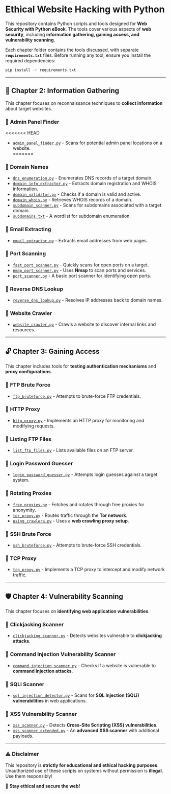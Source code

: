 
# **Ethical Website Hacking with Python**  

This repository contains Python scripts and tools designed for **Web Security with Python eBook**. The tools cover various aspects of **web security**, including **information gathering, gaining access, and vulnerability scanning**.  

Each chapter folder contains the tools discussed, with separate **`requirements.txt`** files. Before running any tool, ensure you install the required dependencies:  

```sh
pip install -r requirements.txt
```  

---

## 📌 **Chapter 2: Information Gathering**  

This chapter focuses on reconnaissance techniques to **collect information** about target websites.  

### 🔹 **Admin Panel Finder**  
<<<<<<< HEAD
- [`admin_panel_finder.py`](Chapter-2/Admin-Panel-Finder/admin_panel_finder.py) - Scans for potential admin panel locations on a website.  
=======

### 🔹 **Domain Names**  
- [`dns_enumeration.py`](Chapter-2/Domain-names/dns_enumeration.py) - Enumerates DNS records of a target domain.  
- [`domain_info_extractor.py`](Chapter-2/Domain-names/domain_info_extractor.py) - Extracts domain registration and WHOIS information.  
- [`domain_validator.py`](Chapter-2/Domain-names/domain_validator.py) - Checks if a domain is valid and active.  
- [`domain_whois.py`](Chapter-2/Domain-names/domain_whois.py) - Retrieves WHOIS records of a domain.  
- [`subdomain_scanner.py`](Chapter-2/Domain-names/subdomain_scanner.py) - Scans for subdomains associated with a target domain.  
- [`subdomains.txt`](Chapter-2/Domain-names/subdomains.txt) - A wordlist for subdomain enumeration.  

### 🔹 **Email Extracting**  
- [`email_extractor.py`](Chapter-2/Email-extracting/email_extractor.py) - Extracts email addresses from web pages.  

### 🔹 **Port Scanning**  
- [`fast_port_scanner.py`](Chapter-2/Port-scanning/fast_port_scanner.py) - Quickly scans for open ports on a target.  
- [`nmap_port_scanner.py`](Chapter-2/Port-scanning/nmap_port_scanner.py) - Uses **Nmap** to scan ports and services.  
- [`port_scanner.py`](Chapter-2/Port-scanning/port_scanner.py) - A basic port scanner for identifying open ports.  

### 🔹 **Reverse DNS Lookup**  
- [`reverse_dns_lookup.py`](Chapter-2/Reverse-DNS-Lookup/reverse_dns_lookup.py) - Resolves IP addresses back to domain names.  

### 🔹 **Website Crawler**  
- [`website_crawler.py`](Chapter-2/Website-Crawler/website_crawler.py) - Crawls a website to discover internal links and resources.  

---

## 🔓 **Chapter 3: Gaining Access**  

This chapter includes tools for **testing authentication mechanisms** and **proxy configurations**.  

### 🔹 **FTP Brute Force**  
- [`ftp_bruteforce.py`](Chapter-3/FTP-Brute-Force/ftp_bruteforce.py) - Attempts to brute-force FTP credentials.  

### 🔹 **HTTP Proxy**  
- [`http_proxy.py`](Chapter-3/HTTP-Proxy/http_proxy.py) - Implements an HTTP proxy for monitoring and modifying requests.  

### 🔹 **Listing FTP Files**  
- [`list_ftp_files.py`](Chapter-3/Listing-FTP-Files/list_ftp_files.py) - Lists available files on an FTP server.  

### 🔹 **Login Password Guesser**  
- [`login_password_guesser.py`](Chapter-3/Login-Password-Guesser/login_password_guesser.py) - Attempts login guesses against a target system.  

### 🔹 **Rotating Proxies**  
- [`free_proxies.py`](Chapter-3/Rotating-Proxies/free_proxies.py) - Fetches and rotates through free proxies for anonymity.  
- [`tor_proxy.py`](Chapter-3/Rotating-Proxies/tor_proxy.py) - Routes traffic through the **Tor network**.  
- [`using_crawlera.py`](Chapter-3/Rotating-Proxies/using_crawlera.py) - Uses a **web crawling proxy setup**.  

### 🔹 **SSH Brute Force**  
- [`ssh_bruteforce.py`](Chapter-3/SSH-Brute-Force/ssh_bruteforce.py) - Attempts to brute-force SSH credentials.  

### 🔹 **TCP Proxy**  
- [`tcp_proxy.py`](Chapter-3/TCP-Proxy/tcp-proxy.py) - Implements a TCP proxy to intercept and modify network traffic.  

---

## 🛡️ **Chapter 4: Vulnerability Scanning**  

This chapter focuses on **identifying web application vulnerabilities**.  

### 🔹 **Clickjacking Scanner**  
- [`clickjacking_scanner.py`](Chapter-4/Clickjacking-Scanner/clickjacking_scanner.py) - Detects websites vulnerable to **clickjacking attacks**.  

### 🔹 **Command Injection Vulnerability Scanner**  
- [`command_injection_scanner.py`](Chapter-4/Command-Injection-Vulnerability-Scanner/command_injection_scanner.py) - Checks if a website is vulnerable to **command injection attacks**.  

### 🔹 **SQLi Scanner**  
- [`sql_injection_detector.py`](Chapter-4/SQLi-Scanner/sql_injection_detector.py) - Scans for **SQL Injection (SQLi) vulnerabilities** in web applications.  

### 🔹 **XSS Vulnerability Scanner**  
- [`xss_scanner.py`](Chapter-4/XSS-Vulnerability-Scanner/xss_scanner.py) - Detects **Cross-Site Scripting (XSS) vulnerabilities**.  
- [`xss_scanner_extended.py`](Chapter-4/XSS-Vulnerability-Scanner/xss_scanner_extended.py) - An **advanced XSS scanner** with additional payloads.  

---

### ⚠️ **Disclaimer**  
This repository is **strictly for educational and ethical hacking purposes**. Unauthorized use of these scripts on systems without permission is **illegal**. Use them responsibly!  

🚀 **Stay ethical and secure the web!**
